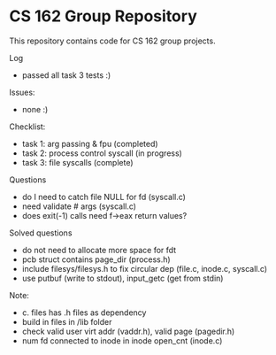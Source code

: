 CS 162 Group Repository
=======================

This repository contains code for CS 162 group projects.

Log
- passed all task 3 tests :)

Issues:
- none :)

Checklist:
- task 1: arg passing & fpu (completed)
- task 2: process control syscall (in progress)
- task 3: file syscalls (complete)

Questions
- do I need to catch file NULL for fd (syscall.c)
- need validate # args (syscall.c)
- does exit(-1) calls need f->eax return values? 
 
 Solved questions 
 - do not need to allocate more space for fdt
 - pcb struct contains page_dir (process.h)
 - include filesys/filesys.h to fix circular dep (file.c, inode.c, syscall.c)
 - use putbuf (write to stdout), input_getc (get from stdin)

Note:
- c. files has .h files as dependency 
- build in files in /lib folder
- check valid user virt addr (vaddr.h), valid page (pagedir.h)
- num fd connected to inode in inode open_cnt (inode.c)

